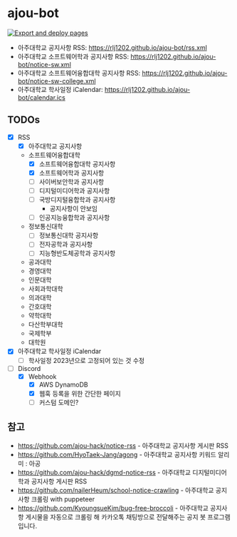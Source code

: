# ajou-bot

[![Export and deploy pages](https://github.com/rlj1202/ajou-bot/actions/workflows/export.yml/badge.svg)](https://github.com/rlj1202/ajou-bot/actions/workflows/export.yml)

- 아주대학교 공지사항 RSS: https://rlj1202.github.io/ajou-bot/rss.xml
- 아주대학교 소프트웨어학과 공지사항 RSS: https://rlj1202.github.io/ajou-bot/notice-sw.xml
- 아주대학교 소프트웨어융합대학 공지사항 RSS: https://rlj1202.github.io/ajou-bot/notice-sw-college.xml
- 아주대학교 학사일정 iCalendar: https://rlj1202.github.io/ajou-bot/calendar.ics

## TODOs

- [x] RSS
  - [x] 아주대학교 공지사항
  - 소프트웨어융합대학
    - [x] 소프트웨어융합대학 공지사항
    - [x] 소프트웨어학과 공지사항
    - [ ] 사이버보안학과 공지사항
    - [ ] 디지털미디어학과 공지사항
    - [ ] 국방디지털융합학과 공지사항
      - 공지사항이 안보임
    - [ ] 인공지능융합학과 공지사항
  - 정보통신대학
    - [ ] 정보통신대학 공지사항
    - [ ] 전자공학과 공지사항
    - [ ] 지능형반도체공학과 공지사항
  - 공과대학
  - 경영대학
  - 인문대학
  - 사회과학대학
  - 의과대학
  - 간호대학
  - 약학대학
  - 다산학부대학
  - 국제학부
  - 대학원
- [x] 아주대학교 학사일정 iCalendar
  - [ ] 학사일정 2023년으로 고정되어 있는 것 수정
- [ ] Discord
  - [x] Webhook
    - [x] AWS DynamoDB
    - [x] 웹훅 등록을 위한 간단한 페이지
    - [ ] 커스텀 도메인?

## 참고

- https://github.com/ajou-hack/notice-rss - 아주대학교 공지사항 게시판 RSS
- https://github.com/HyoTaek-Jang/agong - 아주대학교 공지사항 키워드 알리미 : 아공
- https://github.com/ajou-hack/dgmd-notice-rss - 아주대학교 디지털미디어학과 공지사항 게시판 RSS
- https://github.com/nailerHeum/school-notice-crawling - 아주대학교 공지사항 크롤링 with puppeteer
- https://github.com/KyoungsueKim/bug-free-broccoli - 아주대학교 공지사항 게시물을 자동으로 크롤링 해 카카오톡 채팅방으로 전달해주는 공지 봇 프로그램입니다.
